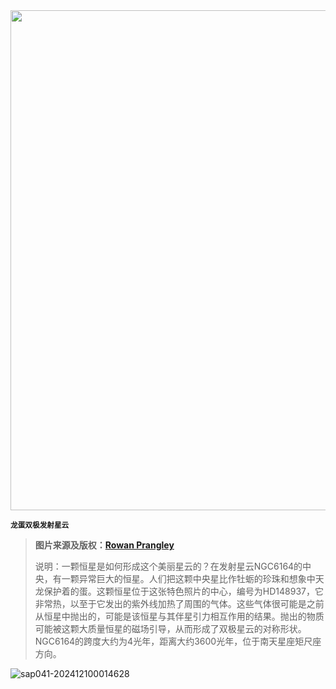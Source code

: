 <img src="https://www.bjp.org.cn/upload/image/2024/04/23/1713838149490097903.jpg" width="800" />  

<small>**龙蛋双极发射星云**</small>  

> **图片来源及版权：**[**Rowan Prangley**](https://www.astrobin.com/users/Rowan.Prangley/)
>
> 说明：一颗恒星是如何形成这个美丽星云的？在发射星云NGC6164的中央，有一颗异常巨大的恒星。人们把这颗中央星比作牡蛎的珍珠和想象中天龙保护着的蛋。这颗恒星位于这张特色照片的中心，编号为HD148937，它非常热，以至于它发出的紫外线加热了周围的气体。这些气体很可能是之前从恒星中抛出的，可能是该恒星与其伴星引力相互作用的结果。抛出的物质可能被这颗大质量恒星的磁场引导，从而形成了双极星云的对称形状。NGC6164的跨度大约为4光年，距离大约3600光年，位于南天星座矩尺座方向。



![sap041-202412100014628](https://aea62e6.webp.li/2024/12/sap041-202412100014628.png)



